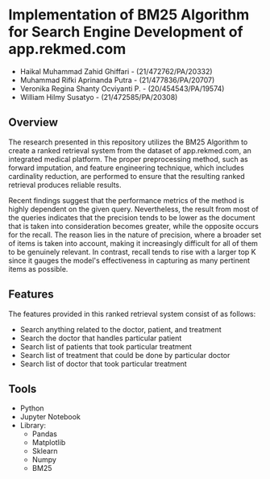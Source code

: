 # Implementation of BM25 Algorithm for Search Engine Development of app.rekmed.com

* Haikal Muhammad Zahid Ghiffari - (21/472762/PA/20332)
* Muhammad Rifki Aprinanda Putra - (21/477836/PA/20707)
* Veronika Regina Shanty Ocviyanti P. - (20/454543/PA/19574)
* William Hilmy Susatyo - (21/472585/PA/20308)


## Overview
The research presented in this repository utilizes the BM25 Algorithm to create a ranked retrieval system from the dataset of app.rekmed.com, an integrated medical platform. The proper preprocessing method, such as forward imputation, and feature engineering technique, which includes cardinality reduction, are performed to ensure that the resulting ranked retrieval produces reliable results. 

Recent findings suggest that the performance metrics of the method is highly dependent on the given query. Nevertheless, the result from most of the queries indicates that the precision tends to be lower as the document that is taken into consideration becomes greater, while the opposite occurs for the recall. The reason lies in the nature of precision, where a broader set of items is taken into account, making it increasingly difficult for all of them to be genuinely relevant. In contrast, recall tends to rise with a larger top K since it gauges the model's effectiveness in capturing as many pertinent items as possible.



## Features
The features provided in this ranked retrieval system consist of as follows:
- Search anything related to the doctor, patient, and treatment
- Search the doctor that handles particular patient
- Search list of patients that took particular treatment
- Search list of treatment that could be done by particular doctor
- Search list of doctor that took particular treatment

## Tools
- Python
- Jupyter Notebook
- Library:
  * Pandas
  * Matplotlib
  * Sklearn
  * Numpy
  * BM25
